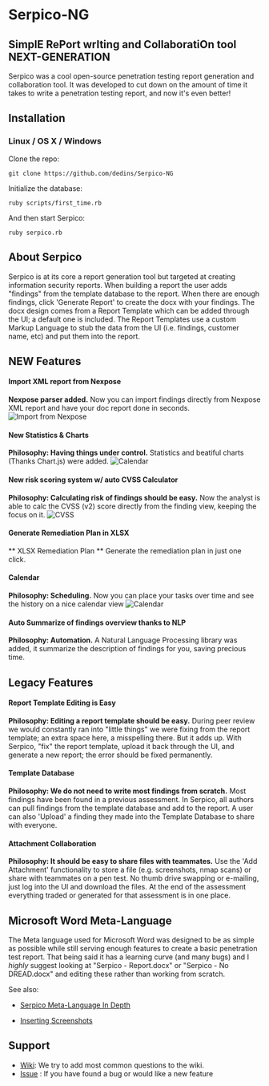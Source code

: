 # Serpico-NG
## SimplE RePort wrIting and CollaboratiOn tool NEXT-GENERATION
Serpico was a cool open-source penetration testing report generation and collaboration tool. It was developed to cut down on the amount of time it takes to write a penetration testing report, and now it's even better!

## Installation

### Linux / OS X / Windows

Clone the repo:
```
git clone https://github.com/dedins/Serpico-NG
```

Initialize the database:
```
ruby scripts/first_time.rb
```

And then start Serpico:
```
ruby serpico.rb
```

## About Serpico
Serpico is at its core a report generation tool but targeted at creating information security reports. When building a report the user adds "findings" from the template database to the report. When there are enough findings, click 'Generate Report' to create the docx with your findings. The docx design comes from a Report Template which can be added through the UI; a default one is included. The Report Templates use a custom Markup Language to stub the data from the UI (i.e. findings, customer name, etc) and put them into the report.

## NEW Features
#### Import XML report from Nexpose
**Nexpose parser added.**
Now you can import findings directly from Nexpose XML report and have your doc report done in seconds.
![Import from Nexpose](https://media.giphy.com/media/xUPGcrEiAjKPMrHaUM/source.gif)

#### New Statistics & Charts
**Philosophy: Having things under control.**
Statistics and beatiful charts (Thanks Chart.js) were added.
![Calendar](https://media.giphy.com/media/xUA7bfg6YD68Sr9GUw/source.gif)

#### New risk scoring system w/ auto CVSS Calculator
**Philosophy: Calculating risk of findings should be easy.**
Now the analyst is able to calc the CVSS (v2) score directly from the finding view, keeping the focus on it.
![CVSS](https://media.giphy.com/media/l4FGlFV2OC2IOVR7y/source.gif)

#### Generate Remediation Plan in XLSX
** XLSX Remediation Plan **
Generate the remediation plan in just one click.

#### Calendar 
**Philosophy: Scheduling.**
Now you can place your tasks over time and see the history on a nice calendar view
![Calendar](https://media.giphy.com/media/xUPGce4Xhy8WsTVggU/source.gif)

#### Auto Summarize of findings overview thanks to NLP
**Philosophy: Automation.**
A Natural Language Processing library was added, it summarize the description of findings for you, saving precious time.

## Legacy Features
#### Report Template Editing is Easy
**Philosophy: Editing a report template should be easy.**
During peer review we would constantly ran into "little things" we were fixing from the report template; an extra space here, a misspelling there. But it adds up. With Serpico, "fix" the report template, upload it back through the UI, and generate a new report; the error should be fixed permanently.

#### Template Database
**Philosophy: We do not need to write most findings from scratch.**
Most findings have been found in a previous assessment. In Serpico, all authors can pull findings from the template database and add to the report. A user can also 'Upload' a finding they made into the Template Database to share with everyone.

#### Attachment Collaboration
**Philosophy: It should be easy to share files with teammates.**
Use the 'Add Attachment' functionality to store a file (e.g. screenshots, nmap scans) or share with teammates on a pen test. No thumb drive swapping or e-mailing, just log into the UI and download the files. At the end of the assessment everything traded or generated for that assessment is in one place.


## Microsoft Word Meta-Language
The Meta language used for Microsoft Word was designed to be as simple as possible while still serving enough features to create a basic penetration test report.  That being said it has a learning curve (and many bugs) and I _highly_ suggest looking at "Serpico - Report.docx" or "Serpico - No DREAD.docx" and editing these rather than working from scratch.

See also:

* [Serpico Meta-Language In Depth](https://github.com/dedins/Serpico-NG/wiki/Serpico-NG-Meta-language-In-Depth)

* [Inserting Screenshots](https://github.com/dedins/Serpico-NG/wiki/Inserting-Screenshot)


## Support
* [Wiki](https://github.com/dedins/Serpico-NG/wiki): We try to add most common questions to the wiki.
* [Issue](https://github.com/dedins/Serpico-NG/issues/new) : If you have found a bug or would like a new feature
